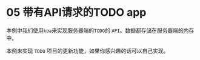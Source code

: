 # 05 带有API请求的TODO app

本例中我们使用`koa`来实现服务器端的`TODO`的 `API`。数据都存储在服务器端的内存中。

本例未实现 `TODO` 项目的更新功能，如果你感兴趣的话可以自己实现。
